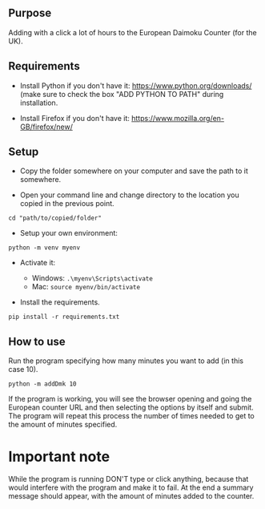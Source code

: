 ## Purpose

Adding with a click a lot of hours to the European Daimoku Counter (for the UK).


## Requirements

* Install Python if you don't have it:
https://www.python.org/downloads/
(make sure to check the box "ADD PYTHON TO PATH" during installation.

* Install Firefox if you don't have it:
https://www.mozilla.org/en-GB/firefox/new/


## Setup

* Copy the folder somewhere on your computer and save the path to it somewhere.

* Open your command line and change directory to the location you copied in the previous point.
```
cd "path/to/copied/folder"
```

* Setup your own environment:

```
python -m venv myenv
```

* Activate it:
    * Windows: `.\myenv\Scripts\activate`
    * Mac: `source myenv/bin/activate`

* Install the requirements.
```
pip install -r requirements.txt
```

## How to use

Run the program specifying how many minutes you want to add (in this case 10).
```
python -m addDmk 10
```

If the program is working, you will see the browser opening and going the European counter URL and then selecting the options by itself and submit.
The program will repeat this process the number of times needed to get to the amount of minutes specified.

# Important note
While the program is running DON'T type or click anything, because that would interfere with the program and make it to fail.
At the end a summary message should appear, with the amount of minutes added to the counter.